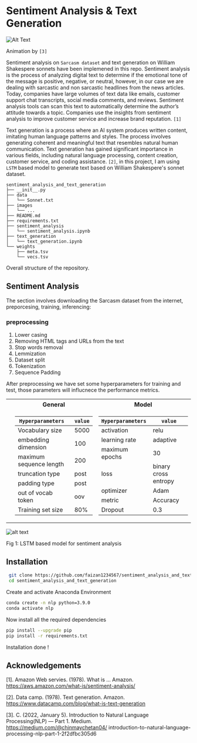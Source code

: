 # Sentiment Analysis & Text Generation

![Alt Text](https://github.com/faizan1234567/sentiment_analysis_and_text_generation/blob/main/images/text_gen.gif)

Animation by ```[3]```

Sentiment analysis on ```Sarcasm dataset``` and text generation on William Shakespere sonnets have been implemened in this repo.
Sentiment analysis is the process of analyzing digital text to determine if the emotional tone of the message is positive, negative, or neutral, however, in our case we are dealing with sarcastic and non sarcastic headlines from the news articles. Today, companies have large volumes of text data like emails, customer support chat transcripts, social media comments, and reviews. Sentiment analysis tools can scan this text to automatically determine the author’s attitude towards a topic. Companies use the insights from sentiment analysis to improve customer service and increase brand reputation. ```[1]```

Text generation is a process where an AI system produces written content, imitating human language patterns and styles. The process involves generating coherent and meaningful text that resembles natural human communication. Text generation has gained significant importance in various fields, including natural language processing, content creation, customer service, and coding assistance. ```[2]```, in this project, I am using ```LSTM``` based model to generate text based on William Shakespere's sonnet dataset.

```
sentiment_analysis_and_text_generation 
├── __init__.py  
├── data
│   └── Sonnet.txt  
├── images 
│   └── ...
├── README.md  
├── requirements.txt  
├── sentiment_analysis
│   └── sentiment_analysis.ipynb 
├── text_generation
│   └── text_generation.ipynb
└── weights
    ├── meta.tsv  
    └── vecs.tsv
```

Overall structure of the repository. 

## Sentiment Analysis
The section involves downloading the Sarcasm dataset from the internet, preporcesing, training, inferencing:
### preprocessing
1. Lower casing
2. Removing HTML tags and URLs from the text
3. Stop words removal
4. Lemmization
5. Dataset split
6. Tokenization
7. Sequence Padding

After preprocessing we have set some hyperparameters for training and test, those parameters will influcnece the performance metrics.

<table>
  <tr>
  <th></th>
  <th>General</th>
  <th>Model</th>
  </tr>
  <tr>
  <td>

  </td>
  <td>

| ```Hyperparameters ```        | ```value```  |    
| ----------------------        | -------- |
| Vocabulary size               | 5000     |
| embedding dimension           | 100      |
| maximum sequence length       | 200      |
| truncation type               | post     |
| padding type                  | post     |
| out of vocab token            | oov      |
| Training set size             | 80%      |

              
  </td>
  <td>
    
| ```Hyperparameters ``` | ```value```          |    
| ---------------------- | -----------------    |
| activation             | relu                 |
| learning rate          | adaptive             |
| maximum epochs         | 30                   |
| loss                   | binary cross entropy |
| optimizer              | Adam                 |
| metric                 | Accuracy             |
| Dropout                |   0.3                |
              
   </td>
  </tr>
  <tr>
</table>



![alt text](https://github.com/faizan1234567/sentiment_analysis_and_text_generation/blob/main/images/model_pic_task3.PNG)

Fig 1: LSTM based model for sentiment analysis

## Installation

```bash
 git clone https://github.com/faizan1234567/sentiment_analysis_and_text_generation
 cd sentiment_analysis_and_text_generation
```
Create and activate Anaconda Environment
```bash
conda create -n nlp python=3.9.0
conda activate nlp
```
Now install all the required dependencies
```bash
pip install --upgrade pip
pip install -r requirements.txt
```
Installation done !

## Acknowledgements
[1]. Amazon Web servies. (1978). What is ... Amazon. https://aws.amazon.com/what-is/sentiment-analysis/ 

[2]. Data camp. (1978). Text generation. Amazon. https://www.datacamp.com/blog/what-is-text-generation 

[3]. C. (2022, January 5). Introduction to Natural Language Processing(NLP) — Part 1. Medium. https://medium.com/@chinmaychetan04/     introduction-to-natural-language-processing-nlp-part-1-2f2dfbc305d6